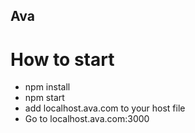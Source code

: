 Ava
---

# How to start
  * npm install
  * npm start
  * add localhost.ava.com to your host file
  * Go to localhost.ava.com:3000
